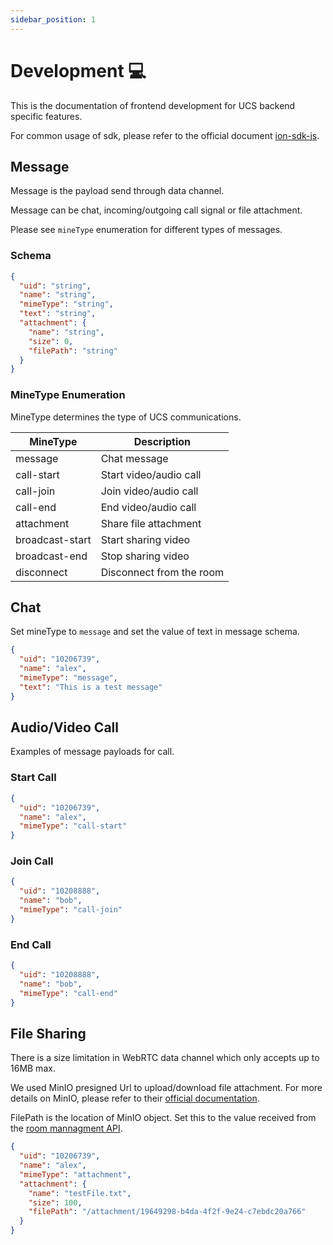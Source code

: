 ```yaml
---
sidebar_position: 1
---
```


# Development 💻

This is the documentation of frontend development for UCS backend specific features.

For common usage of sdk, please refer to the official document [ion-sdk-js](https://github.com/pion/ion-sdk-js).

## Message

Message is the payload send through data channel.

Message can be chat, incoming/outgoing call signal or file attachment.

Please see `mineType` enumeration for different types of messages.

### Schema

```json
{
  "uid": "string",
  "name": "string",
  "mimeType": "string",
  "text": "string",
  "attachment": {
    "name": "string",
    "size": 0,
    "filePath": "string"
  }
}
```

### MineType Enumeration

MineType determines the type of UCS communications.

| MineType        | Description               |
| --------------- | ------------------------- |
| message         | Chat message              |
| call-start      | Start video/audio call    |
| call-join       | Join video/audio call     |
| call-end        | End video/audio call      |
| attachment      | Share file attachment     |
| broadcast-start | Start sharing video       |
| broadcast-end   | Stop sharing video        |
| disconnect      | Disconnect from the room  |

## Chat

Set mineType to `message` and set the value of text in message schema.

```json
{
  "uid": "10206739",
  "name": "alex",
  "mimeType": "message",
  "text": "This is a test message"
}
```

## Audio/Video Call

Examples of message payloads for call.

### Start Call

```json
{
  "uid": "10206739",
  "name": "alex",
  "mimeType": "call-start"
}
```

### Join Call

```json
{
  "uid": "10208888",
  "name": "bob",
  "mimeType": "call-join"
}
```

### End Call

```json
{
  "uid": "10208888",
  "name": "bob",
  "mimeType": "call-end"
}
```

## File Sharing

There is a size limitation in WebRTC data channel which only accepts up to 16MB max.

We used MinIO presigned Url to upload/download file attachment. For more details on MinIO, please refer to their [official documentation](https://min.io/docs/minio/windows/index.html).

FilePath is the location of MinIO object. Set this to the value received from the [room mannagment API](../Room%20Management%20API/file-upload.api.mdx).

```json
{
  "uid": "10206739",
  "name": "alex",
  "mimeType": "attachment",
  "attachment": {
    "name": "testFile.txt",
    "size": 100,
    "filePath": "/attachment/19649298-b4da-4f2f-9e24-c7ebdc20a766"
  }
}
```